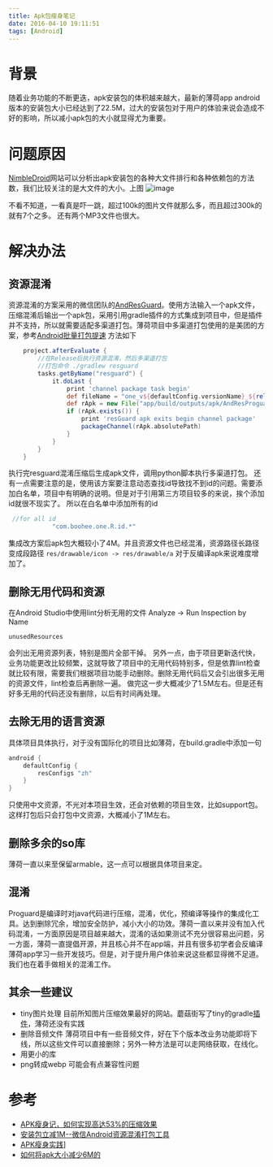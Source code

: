 ```yaml
---
title: Apk包瘦身笔记
date: 2016-04-10 19:11:51
tags: [Android]
---
```


# 背景

随着业务功能的不断更迭，apk安装包的体积越来越大，最新的薄荷app android版本的安装包大小已经达到了22.5M，过大的安装包对于用户的体验来说会造成不好的影响，所以减小apk包的大小就显得尤为重要。

# 问题原因

[NimbleDroid](https://nimbledroid.com/)网站可以分析出apk安装包的各种大文件排行和各种依赖包的方法数，我们比较关注的是大文件的大小。上图
![image](https://raw.githubusercontent.com/w4lle/w4lle.github.io/post/source/uploads/large_file1.png)

不看不知道，一看真是吓一跳，超过100k的图片文件就那么多，而且超过300k的就有7个之多。
还有两个MP3文件也很大。

# 解决办法

## 资源混淆

资源混淆的方案采用的微信团队的[AndResGuard](https://github.com/shwenzhang/AndResGuard?spm=a313e.7916648.0.0.wwht7B)。使用方法输入一个apk文件，压缩混淆后输出一个apk包，采用引用gradle插件的方式集成到项目中，但是插件并不支持，所以就需要适配多渠道打包。薄荷项目中多渠道打包使用的是美团的方案，参考[Android批量打包提速](http://www.open-open.com/lib/view/open1418262988402.html)
方法如下

```gradle
    project.afterEvaluate {
        //在Release后执行资源混淆，然后多渠道打包
        //打包命令 ./gradlew resguard
        tasks.getByName("resguard") {
            it.doLast {
                print 'channel package task begin'
                def fileName = "one_v${defaultConfig.versionName}_${releaseTime()}_signed_7zip_aligned.apk"
                def rApk = new File("app/build/outputs/apk/AndResProguard/" + fileName)
                if (rApk.exists()) {
                    print 'resGuard apk exits begin channel package'
                    packageChannel(rApk.absolutePath)
                }
            }
        }
    }
```
执行完resguard混淆压缩后生成apk文件，调用python脚本执行多渠道打包。
还有一点需要注意的是，使用该方案要注意动态查找id导致找不到id的问题。需要添加白名单，项目中有明确的说明。但是对于引用第三方项目较多的来说，挨个添加id就很不现实了。
所以在白名单中添加所有的id
```java
 //for all id
            "com.boohee.one.R.id.*"
```

集成改方案后apk包大概较小了4M。并且资源文件也已经混淆，资源路径长路径变成段路径
``res/drawable/icon -> res/drawable/a``
对于反编译apk来说难度增加了。

## 删除无用代码和资源

在Android Studio中使用lint分析无用的文件
Analyze -> Run Inspection by Name

```
unusedResources
```
会列出无用资源列表，特别是图片全部干掉。
另外一点，由于项目更新迭代快，业务功能更改比较频繁，这就导致了项目中的无用代码特别多，但是依靠lint检查就比较有限，需要我们根据项目功能手动删除。删除无用代码后又会引出很多无用的资源文件，lint检查后再删除一遍。
做完这一步大概减少了1.5M左右。但是还有好多无用的代码还没有删除，以后有时间再处理。

## 去除无用的语言资源
具体项目具体执行，对于没有国际化的项目比如薄荷，在build.gradle中添加一句

```java
android {
    defaultConfig {
        resConfigs "zh"
    }
}
```
只使用中文资源，不光对本项目生效，还会对依赖的项目生效，比如support包。这样打包后只会打包中文资源，大概减小了1M左右。

## 删除多余的so库

薄荷一直以来至保留armable，这一点可以根据具体项目来定。

## 混淆
Proguard是编译时对java代码进行压缩，混淆，优化，预编译等操作的集成化工具。达到删除冗余，增加安全防护，减小大小的功效。薄荷一直以来并没有加入代码混淆，一方面原因是项目越来越大，混淆的话如果测试不充分很容易出问题，另一方面，薄荷一直提倡开源，并且核心并不在app端，并且有很多初学者会反编译薄荷app学习一些开发技巧。但是，对于提升用户体验来说这些都显得微不足道。我们也在着手做相关的混淆工作。

## 其余一些建议

* tiny图片处理 目前所知图片压缩效果最好的网站。蘑菇街写了tiny的gradle[插件](https://github.com/mogujie/TinyPIC_Gradle_Plugin)，薄荷还没有实践
* 删除音频文件 薄荷项目中有一些音频文件，好在下个版本改业务功能即将下线，所以这些文件可以直接删除；另外一种方法是可以走网络获取，在线化。
* 用更小的库
* png转成webp 可能会有点兼容性问题

# 参考
* [APK瘦身记，如何实现高达53%的压缩效果](http://jaq.alibaba.com/community/art/show?spm=a313e.7916646.24000001.3.T8AIXY&articleid=219)
* [安装包立减1M--微信Android资源混淆打包工具](http://mp.weixin.qq.com/s?__biz=MzAwNDY1ODY2OQ==&mid=208135658&idx=1&sn=ac9bd6b4927e9e82f9fa14e396183a8f#rd)
* [APK瘦身实践](http://www.jayfeng.com/2015/12/29/APK%E7%98%A6%E8%BA%AB%E5%AE%9E%E8%B7%B5/)]
* [如何将apk大小减少6M的](http://blog.csdn.net/UsherFor/article/details/46827587)